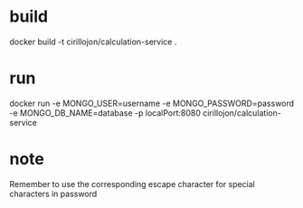 # build
docker build -t cirillojon/calculation-service .

# run
docker run -e MONGO_USER=username -e MONGO_PASSWORD=password -e MONGO_DB_NAME=database -p localPort:8080 cirillojon/calculation-service

# note
Remember to use the corresponding escape character for special characters in password 